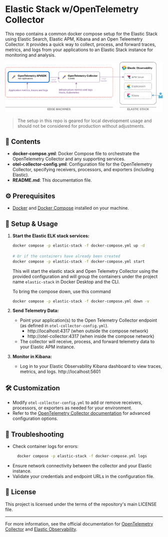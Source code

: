 # Elastic Stack w/OpenTelemetry Collector
This repo contains a common docker compose setup for the Elastic Stack using Elastic Search, Elastic APM, Kibana and an Open Teleemetry Collector.  It provides a quick way to collect, process, and forward traces, metrics, and logs from your applications to an Elastic Stack instance for monitoring and analysis.

![Elastic Stack Diagram](./assets/elastic-stack.png)



> The setup in this repo is geared for local development usage and should not be considered for production without adjustments.

## 📁 Contents

- **docker-compse.yml**: Docker Compose file to orchestrate the OpenTelemetry Collector and any supporting services.
- **otel-collector-config.yml**: Configuration file for the OpenTelemetry Collector, specifying receivers, processors, and exporters (including Elastic).
- **README.md**: This documentation file.

## ⚙️ Prerequisites

- [Docker](https://docs.docker.com/get-docker/) and [Docker Compose](https://docs.docker.com/compose/) installed on your machine.


## 🚀 Setup & Usage

1. **Start the Elastic ELK stack services:**

	```bash
	docker compose -p elastic-stack -f docker-compose.yml up -d

	# Or if the containers have already been created
	docker compose -p elastic-stack -f docker-compose.yml start

	```

	This will start the elastic stack and Open Telemetry Collector using the provided configuration and will group the containers under the project name `elastic-stack` in Docker Desktop and the CLI.

	To bring the compose down, use this command
	```bash
	docker compose -p elastic-stack -f docker-compose.yml down -v

	```

3. **Send Telemetry Data:**
	- Point your application(s) to the Open Telemetry Collector endpoint (as defined in `otel-collector-config.yml`).
      - http://localhost:4317 (when outside the compose network)
      - http://otel-collector:4317 (when inside the compose network)
	- The collector will receive, process, and forward telemetry data to your Elastic APM instance.

4. **Monitor in Kibana:**
	- Log in to your Elastic Observability Kibana dashboard to view traces, metrics, and logs. http://localhost:5601

## 🛠️ Customization

- Modify `otel-collector-config.yml` to add or remove receivers, processors, or exporters as needed for your environment.
- Refer to the [OpenTelemetry Collector documentation](https://opentelemetry.io/docs/collector/configuration/) for advanced configuration options.

## 🐞 Troubleshooting

- Check container logs for errors:
  ```bash
	docker compose -p elastic-stack -f docker-compose.yml logs
  ```
- Ensure network connectivity between the collector and your Elastic instance.
- Validate your credentials and endpoint URLs in the configuration file.

## 📄 License

This project is licensed under the terms of the repository's main LICENSE file.

---
For more information, see the official documentation for [OpenTelemetry Collector](https://opentelemetry.io/docs/collector/) and [Elastic Observability](https://www.elastic.co/guide/en/observability/current/index.html).

